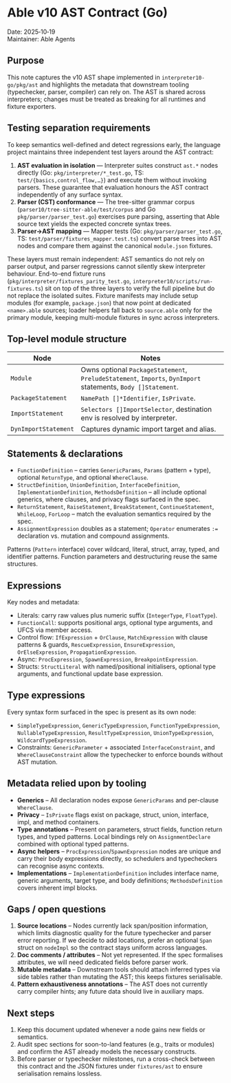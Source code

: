 # Able v10 AST Contract (Go)

Date: 2025‑10‑19  
Maintainer: Able Agents

## Purpose

This note captures the v10 AST shape implemented in `interpreter10-go/pkg/ast`
and highlights the metadata that downstream tooling (typechecker, parser,
compiler) can rely on. The AST is shared across interpreters; changes must be
treated as breaking for all runtimes and fixture exporters.

## Testing separation requirements

To keep semantics well-defined and detect regressions early, the language
project maintains three independent test layers around the AST contract:

1. **AST evaluation in isolation** — Interpreter suites construct `ast.*`
   nodes directly (Go: `pkg/interpreter/*_test.go`, TS: `test/{basics,control_flow,…}`)
   and execute them without invoking parsers. These guarantee that evaluation
   honours the AST contract independently of any surface syntax.
2. **Parser (CST) conformance** — The tree-sitter grammar corpus (`parser10/tree-sitter-able/test/corpus`
   and Go `pkg/parser/parser_test.go`) exercises pure parsing, asserting that
   Able source text yields the expected concrete syntax trees.
3. **Parser→AST mapping** — Mapper tests (Go: `pkg/parser/parser_test.go`,
   TS: `test/parser/fixtures_mapper.test.ts`) convert parse trees into AST
   nodes and compare them against the canonical `module.json` fixtures.

These layers must remain independent: AST semantics do not rely on parser
output, and parser regressions cannot silently skew interpreter behaviour.
End-to-end fixture runs (`pkg/interpreter/fixtures_parity_test.go`,
`interpreter10/scripts/run-fixtures.ts`) sit on top of the three layers to
verify the full pipeline but do not replace the isolated suites.
Fixture manifests may include setup modules (for example, `package.json`) that
now point at dedicated `<name>.able` sources; loader helpers fall back to
`source.able` only for the primary module, keeping multi-module fixtures in
sync across interpreters.

## Top-level module structure

| Node                     | Notes |
|--------------------------|-------|
| `Module`                 | Owns optional `PackageStatement`, `PreludeStatement`, `Imports`, `DynImport` statements, `Body []Statement`. |
| `PackageStatement`       | `NamePath []*Identifier`, `IsPrivate`. |
| `ImportStatement`        | `Selectors []ImportSelector`, destination env is resolved by interpreter. |
| `DynImportStatement`     | Captures dynamic import target and alias. |

## Statements & declarations

- `FunctionDefinition` – carries `GenericParams`, `Params` (pattern + type),
  optional `ReturnType`, and optional `WhereClause`.
- `StructDefinition`, `UnionDefinition`, `InterfaceDefinition`,
  `ImplementationDefinition`, `MethodsDefinition` – all include optional
  generics, where clauses, and privacy flags surfaced in the spec.
- `ReturnStatement`, `RaiseStatement`, `BreakStatement`, `ContinueStatement`,
  `WhileLoop`, `ForLoop` – match the evaluation semantics required by the spec.
- `AssignmentExpression` doubles as a statement; `Operator` enumerates `:=`
  declaration vs. mutation and compound assignments.

Patterns (`Pattern` interface) cover wildcard, literal, struct, array, typed,
and identifier patterns. Function parameters and destructuring reuse the same
structures.

## Expressions

Key nodes and metadata:

- Literals: carry raw values plus numeric suffix (`IntegerType`, `FloatType`).
- `FunctionCall`: supports positional args, optional type arguments, and UFCS via
  member access.
- Control flow: `IfExpression` + `OrClause`, `MatchExpression` with clause
  patterns & guards, `RescueExpression`, `EnsureExpression`, `OrElseExpression`,
  `PropagationExpression`.
- Async: `ProcExpression`, `SpawnExpression`, `BreakpointExpression`.
- Structs: `StructLiteral` with named/positional initialisers, optional type
  arguments, and functional update base expression.

## Type expressions

Every syntax form surfaced in the spec is present as its own node:

- `SimpleTypeExpression`, `GenericTypeExpression`, `FunctionTypeExpression`,
  `NullableTypeExpression`, `ResultTypeExpression`, `UnionTypeExpression`,
  `WildcardTypeExpression`.
- Constraints: `GenericParameter` + associated `InterfaceConstraint`, and
  `WhereClauseConstraint` allow the typechecker to enforce bounds without AST
  mutation.

## Metadata relied upon by tooling

- **Generics** – All declaration nodes expose `GenericParams` and per-clause
  `WhereClause`.
- **Privacy** – `IsPrivate` flags exist on package, struct, union, interface,
  impl, and method containers.
- **Type annotations** – Present on parameters, struct fields, function return
  types, and typed patterns. Local bindings rely on `AssignmentDeclare` combined
  with optional typed patterns.
- **Async helpers** – `ProcExpression`/`SpawnExpression` nodes are unique and
  carry their body expressions directly, so schedulers and typecheckers can
  recognise async contexts.
- **Implementations** – `ImplementationDefinition` includes interface name,
  generic arguments, target type, and body definitions; `MethodsDefinition`
  covers inherent impl blocks.

## Gaps / open questions

1. **Source locations** – Nodes currently lack span/position information, which
   limits diagnostic quality for the future typechecker and parser error
   reporting. If we decide to add locations, prefer an optional `Span` struct
   on `nodeImpl` so the contract stays uniform across languages.
2. **Doc comments / attributes** – Not yet represented. If the spec formalises
   attributes, we will need dedicated fields before parser work.
3. **Mutable metadata** – Downstream tools should attach inferred types via
   side tables rather than mutating the AST; this keeps fixtures serialisable.
4. **Pattern exhaustiveness annotations** – The AST does not currently carry
   compiler hints; any future data should live in auxiliary maps.

## Next steps

1. Keep this document updated whenever a node gains new fields or semantics.
2. Audit spec sections for soon-to-land features (e.g., traits or modules) and
   confirm the AST already models the necessary constructs.
3. Before parser or typechecker milestones, run a cross-check between this
   contract and the JSON fixtures under `fixtures/ast` to ensure serialisation
   remains lossless.
